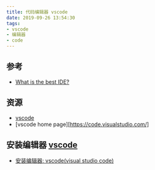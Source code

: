 ```yaml
---
title: 代码编辑器 vscode
date: 2019-09-26 13:54:30
tags:
- vscode
- 编辑器
- code
---
```


[vscode]: https://github.com/microsoft/vscode

## 参考

- [What is the best IDE?](https://www.slant.co/topics/9757/~ide)

## 资源

- [vscode][]
- [vscode home page][https://code.visualstudio.com/]

## 安装编辑器 [vscode][]

- [安装编辑器: vscode(visual studio code)](https://github.com/FloatingShuYin/development-environment-manual/blob/master/javascript.md#%E5%AE%89%E8%A3%85%E7%BC%96%E8%BE%91%E5%99%A8-vscodevisual-studio-code)

